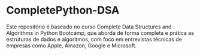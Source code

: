 # CompletePython-DSA
Este repositório é baseado no curso Complete Data Structures and Algorithms in Python Bootcamp, que aborda de forma completa e prática as estruturas de dados e algoritmos, com foco em entrevistas técnicas de empresas como Apple, Amazon, Google e Microsoft.
